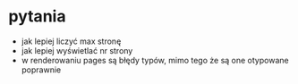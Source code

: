 # pytania
* jak lepiej liczyć max stronę
* jak lepiej wyświetlać nr strony
* w renderowaniu pages są błędy typów, mimo tego że są one otypowane poprawnie
